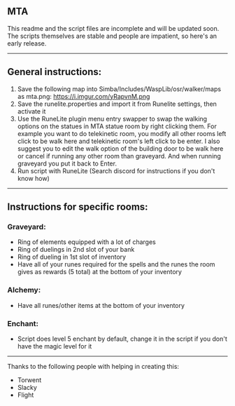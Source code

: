 ## MTA

This readme and the script files are incomplete and will be updated soon. The scripts themselves are stable and people are impatient, so here's an early release.

---

## General instructions:

1. Save the following map into Simba/Includes/WaspLib/osr/walker/maps as mta.png: https://i.imgur.com/yRapvnM.png
2. Save the runelite.properties and import it from Runelite settings, then activate it
3. Use the RuneLite plugin menu entry swapper to swap the walking options on the statues in MTA statue room by right clicking them. For example you want to do telekinetic room, you modify all other rooms left click to be walk here and telekinetic room's left click to be enter. I also suggest you to edit the walk option of the building door to be walk here or cancel if running any other room than graveyard. And when running graveyard you put it back to Enter.
4. Run script with RuneLite (Search discord for instructions if you don't know how)

---

## Instructions for specific rooms:

### Graveyard:

- Ring of elements equipped with a lot of charges
- Ring of duelings in 2nd slot of your bank
- Ring of dueling in 1st slot of inventory
- Have all of your runes required for the spells and the runes the room gives as rewards (5 total) at the bottom of your inventory

### Alchemy:

- Have all runes/other items at the bottom of your inventory

### Enchant:

- Script does level 5 enchant by default, change it in the script if you don't have the magic level for it

---

Thanks to the following people with helping in creating this:

- Torwent
- Slacky
- Flight
